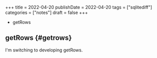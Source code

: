 +++
title = 2022-04-20
publishDate = 2022-04-20
tags = ["sqlitediff"]
categories = ["notes"]
draft = false
+++

-   getRows

<!--more-->


## getRows {#getrows}

I'm switching to developing getRows.
